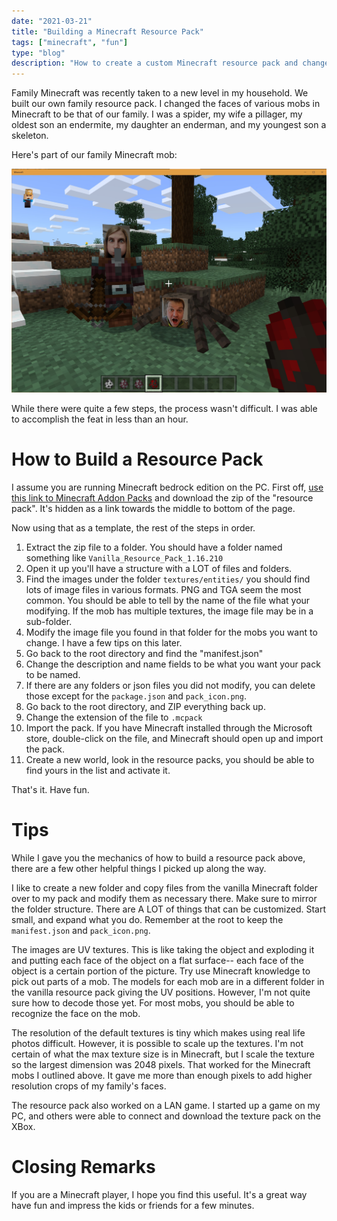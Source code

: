 ```yaml
---
date: "2021-03-21"
title: "Building a Minecraft Resource Pack"
tags: ["minecraft", "fun"]
type: "blog"
description: "How to create a custom Minecraft resource pack and change the textures on Minecraft mobs."
---
```


Family Minecraft was recently taken to a new level in my household.
We built our own family resource pack.
I changed the faces of various mobs in Minecraft to be that of our family.
I was a spider, my wife a pillager, my oldest son an endermite, my daughter an enderman, and my youngest son a skeleton.

Here's part of our family Minecraft mob:

![The family mob!](./images/minecraft-mobs.jpg)

While there were quite a few steps, the process wasn't difficult.
I was able to accomplish the feat in less than an hour.

# How to Build a Resource Pack

I assume you are running Minecraft bedrock edition on the PC.
First off, [use this link to Minecraft Addon Packs](https://www.minecraft.net/en-us/addons) and download the zip of the "resource pack".
It's hidden as a link towards the middle to bottom of the page.

Now using that as a template, the rest of the steps in order.

1. Extract the zip file to a folder.  You should have a folder named something like ```Vanilla_Resource_Pack_1.16.210```
2. Open it up you'll have a structure with a LOT of files and folders.
3. Find the images under the folder `textures/entities/` you should find lots of image files in various formats. PNG and TGA seem the most common.  You should be able to tell by the name of the file what your modifying.  If the mob has multiple textures, the image file may be in a sub-folder.
4. Modify the image file you found in that folder for the mobs you want to change.  I have a few tips on this later.
5. Go back to the root directory and find the "manifest.json"
6. Change the description and name fields to be what you want your pack to be named.
7. If there are any folders or json files you did not modify, you can delete those except for the `package.json` and `pack_icon.png`.
8. Go back to the root directory, and ZIP everything back up.
9. Change the extension of the file to `.mcpack`
10. Import the pack.  If you have Minecraft installed through the Microsoft store, double-click on the file, and Minecraft should open up and import the pack.
11. Create a new world, look in the resource packs, you should be able to find yours in the list and activate it.

That's it.  Have fun.

# Tips

While I gave you the mechanics of how to build a resource pack above, there are a few other helpful things I picked up along the way.

I like to create a new folder and copy files from the vanilla Minecraft folder over to my pack and modify them as necessary there.
Make sure to mirror the folder structure.
There are A LOT of things that can be customized.
Start small, and expand what you do.
Remember at the root to keep the `manifest.json` and `pack_icon.png`. 

The images are UV textures.
This is like taking the object and exploding it and putting each face of the object on a flat surface-- each face of the object is a certain portion of the picture.
Try use Minecraft knowledge to pick out parts of a mob.
The models for each mob are in a different folder in the vanilla resource pack giving the UV positions.
However, I'm not quite sure how to decode those yet.
For most mobs, you should be able to recognize the face on the mob.

The resolution of the default textures is tiny which makes using real life photos difficult.
However, it is possible to scale up the textures.
I'm not certain of what the max texture size is in Minecraft, but I scale the texture so the largest dimension was 2048 pixels.
That worked for the Minecraft mobs I outlined above.
It gave me more than enough pixels to add higher resolution crops of my family's faces.

The resource pack also worked on a LAN game.
I started up a game on my PC, and others were able to connect and download the texture pack on the XBox.

# Closing Remarks

If you are a Minecraft player, I hope you find this useful.
It's a great way have fun and impress the kids or friends for a few minutes.
